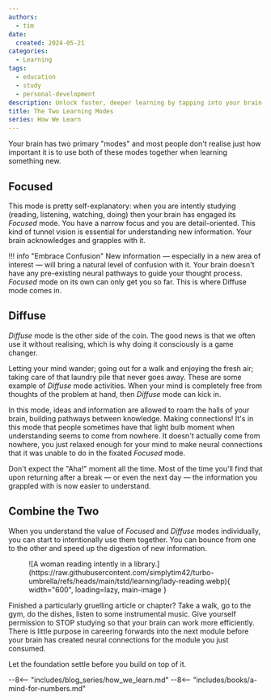 ```yaml
---
authors:
  - tim
date:
  created: 2024-05-21
categories:
  - Learning
tags:
  - education
  - study
  - personal-development
description: Unlock faster, deeper learning by tapping into your brain's two powerful modes
title: The Two Learning Modes
series: How We Learn
---
```


Your brain has two primary "modes" and most people don't realise just how important it is to use both of these modes together when learning something new.

<!-- more -->

## Focused
This mode is pretty self-explanatory: when you are intently studying (reading, listening, watching, doing) then your brain has engaged its _Focused_ mode. You have a narrow focus and you are detail-oriented. This kind of tunnel vision is essential for understanding new information. Your brain acknowledges and grapples with it.

!!! info "Embrace Confusion"
    New information — especially in a new area of interest — will bring a natural level of confusion with it. Your brain doesn't have any pre-existing neural pathways to guide your thought process. _Focused_ mode on its own can only get you so far. This is where Diffuse mode comes in.


## Diffuse
_Diffuse_ mode is the other side of the coin. The good news is that we often use it without realising, which is why doing it consciously is a game changer.

Letting your mind wander; going out for a walk and enjoying the fresh air; taking care of that laundry pile that never goes away. These are some example of _Diffuse_ mode activities. When your mind is completely free from thoughts of the problem at hand, then _Diffuse_ mode can kick in.

In this mode, ideas and information are allowed to roam the halls of your brain, building pathways between knowledge. Making connections! It's in this mode that people sometimes have that light bulb moment when understanding seems to come from nowhere. It doesn't actually come from nowhere, you just relaxed enough for your mind to make neural connections that it was unable to do in the fixated _Focused_ mode.

Don't expect the "Aha!" moment all the time. Most of the time you'll find that upon returning after a break — or even the next day — the information you grappled with is now easier to understand. 


## Combine the Two
When you understand the value of _Focused_ and _Diffuse_ modes individually, you can start to intentionally use them together. You can bounce from one to the other and speed up the digestion of new information.

<figure markdown="span">
  ![A woman reading intently in a library.](https://raw.githubusercontent.com/simplytim42/turbo-umbrella/refs/heads/main/tstd/learning/lady-reading.webp){ width="600", loading=lazy, main-image }
</figure>

Finished a particularly gruelling article or chapter? Take a walk, go to the gym, do the dishes, listen to some instrumental music. Give yourself permission to STOP studying so that your brain can work more efficiently. There is little purpose in careering forwards into the next module before your brain has created neural connections for the module you just consumed.

Let the foundation settle before you build on top of it.


--8<-- "includes/blog_series/how_we_learn.md"
--8<-- "includes/books/a-mind-for-numbers.md"